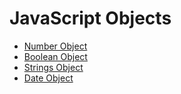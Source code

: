 # JavaScript Objects 
+ [Number Object](./Number_object.md)
+ [Boolean Object](./Boolean_object.md)
+ [Strings Object](./String_object.md)
+ [Date Object](./Date_object.md)


